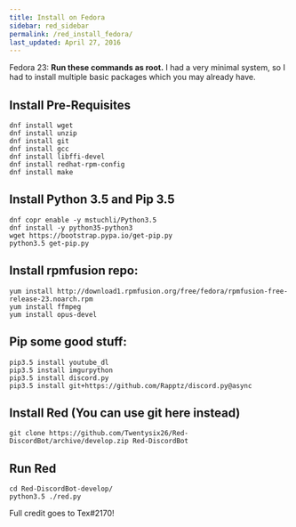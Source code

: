 ```yaml
---
title: Install on Fedora
sidebar: red_sidebar
permalink: /red_install_fedora/
last_updated: April 27, 2016
---
```


Fedora 23:  **Run these commands as root.**  I had a very minimal system, so I had to install multiple
basic packages which you may already have.

## Install Pre-Requisites

```
dnf install wget
dnf install unzip
dnf install git
dnf install gcc
dnf install libffi-devel
dnf install redhat-rpm-config
dnf install make
```

## Install Python 3.5 and Pip 3.5

```
dnf copr enable -y mstuchli/Python3.5
dnf install -y python35-python3
wget https://bootstrap.pypa.io/get-pip.py
python3.5 get-pip.py
```

## Install rpmfusion repo:

```
yum install http://download1.rpmfusion.org/free/fedora/rpmfusion-free-release-23.noarch.rpm
yum install ffmpeg
yum install opus-devel
```

## Pip some good stuff:

```
pip3.5 install youtube_dl
pip3.5 install imgurpython
pip3.5 install discord.py
pip3.5 install git+https://github.com/Rapptz/discord.py@async
```

## Install Red (You can use git here instead)

```
git clone https://github.com/Twentysix26/Red-DiscordBot/archive/develop.zip Red-DiscordBot
```

## Run Red

```
cd Red-DiscordBot-develop/
python3.5 ./red.py
```

Full credit goes to Tex#2170!
